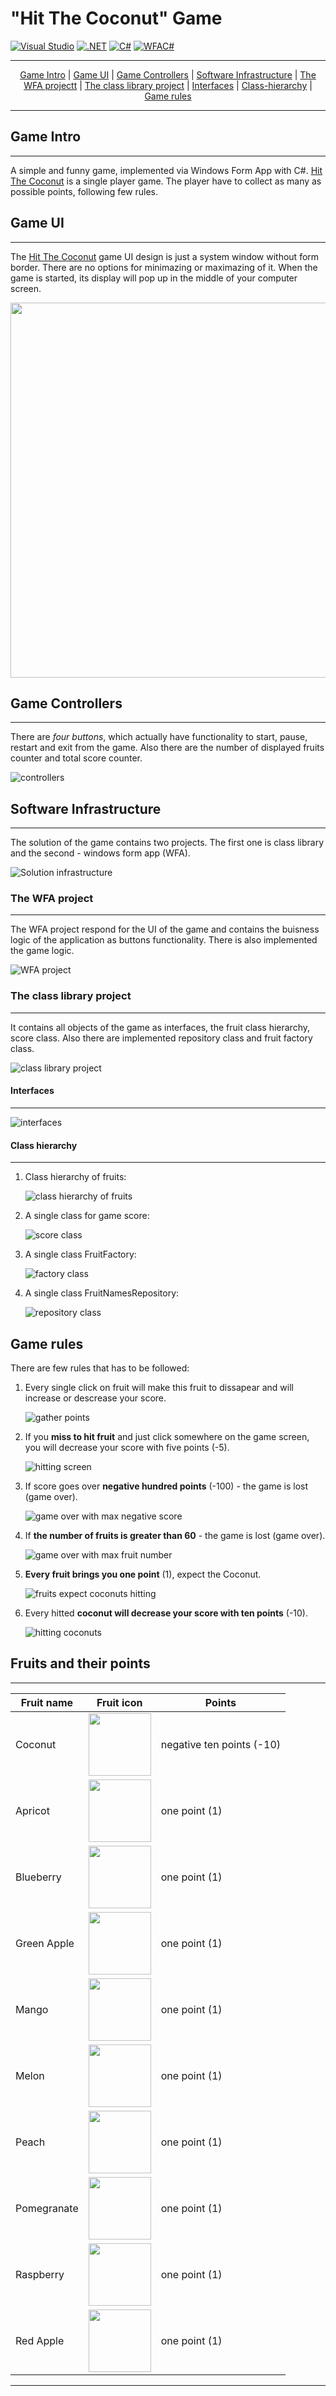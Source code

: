 # **"Hit The Coconut" Game**

[![Visual Studio](https://img.shields.io/badge/Visual%20Studio-2022-brightgreen)](https://visualstudio.microsoft.com/)
[![.NET](https://img.shields.io/badge/.NET-5.0-brightgreen)](https://dotnet.microsoft.com/)
[![C#](https://img.shields.io/badge/C%23-9.0-green)](https://docs.microsoft.com/en-us/dotnet/csharp/whats-new/csharp-9)
[![WFAC#](https://img.shields.io/badge/Windows%20Form%20App-C%23-yellowgreen)](https://docs.microsoft.com/en-us/visualstudio/ide/create-csharp-winform-visual-studio?view=vs-2022)

---
<div align="center">
    <a href="#game-intro">Game Intro</a> |
    <a href="#game-ui">Game UI</a> |
    <a href="#game-controllers">Game Controllers</a> |
    <a href="#software-infrastructure">Software Infrastructure</a> |
    <a href="#the-wfa-project">The WFA projectt</a> |
    <a href="#the-class-library-project">The class library project</a> |
    <a href="#interfaces">Interfaces</a> |
    <a href="#class-hierarchy">Class-hierarchy</a> |
    <a href="#game-rules">Game rules</a>
</div>

---

## Game Intro
---

A simple and funny game, implemented via Windows Form App with C#. [Hit The Coconut](https://github.com/Threed90/Hit_The_Coconut) is a single player game. The player have to collect as many as possible points, following few rules.

## Game UI
---

The [Hit The Coconut](https://github.com/Threed90/Hit_The_Coconut) game UI design is just a system window without form border. 
There are no options for minimazing or maximazing of it. When the game is started, its display will pop up in the middle of your computer screen.

<img src="https://github.com/Threed90/Hit_The_Coconut/blob/main/descriptionResources/gameEntrySkin.png" width="600">

## Game Controllers
---

There are *four buttons*, which actually have functionality to start, pause, restart and exit from the game. Also there are the number of displayed fruits counter and total score counter.

![controllers](/descriptionResources/controllers.gif)

## Software Infrastructure
---

The solution of the game contains two projects. The first one is class library and the second - windows form app (WFA).

![Solution infrastructure](/descriptionResources/SolutionInfrastructure.png)

### The WFA project
----

The WFA project respond for the UI of the game and contains the buisness logic of the application as buttons functionality. There is also implemented the game logic.

![WFA project](/descriptionResources/WFA_Project.png)

### The class library project
----

It contains all objects of the game as interfaces, the fruit class hierarchy, score class. Also there are implemented repository class and fruit factory class.

![class library project](/descriptionResources/classLibraryProject.png)

#### Interfaces
-----

![interfaces](/descriptionResources/interfaces.png)

#### Class hierarchy
-----

1. Class hierarchy of fruits:
   
    ![class hierarchy of fruits](/descriptionResources/fruitClassHierarhy.png)

2. A single class for game score:
   
    ![score class](/descriptionResources/scoreClass.png)

3. A single class FruitFactory:

    ![factory class](/descriptionResources/fruitFactoryClass.png)

4. A single class FruitNamesRepository:

    ![repository class](/descriptionResources/FruitNamesRepository.png)

## Game rules

There are few rules that has to be followed:
1. Every single click on fruit will make this fruit to dissapear and will increase or descrease your score.
   
   ![gather points](/descriptionResources/gatherPoints.gif) 

2. If you **miss to hit fruit** and just click somewhere on the game screen, you will decrease your score with five points (-5).
   
   ![hitting screen](/descriptionResources/hitScreen.gif)

3. If score goes over **negative hundred points** (-100) - the game is lost (game over).
   
   ![game over with max negative score](/descriptionResources/gameOverNegativeScore.gif)

4. If **the number of fruits is greater than 60** - the game is lost (game over).

    ![game over with max fruit number](/descriptionResources/gameOverMaxFruits.gif)

5. **Every fruit brings you one point** (1), expect the Coconut.
   
   ![fruits expect coconuts hitting](/descriptionResources/fitFruits.gif)

6. Every hitted **coconut will decrease your score with ten points** (-10).

    ![hitting coconuts](/descriptionResources/hitCoconuts.gif)

## Fruits and their points
---

| Fruit name | Fruit icon | Points |
|------------|------------|--------|
| Coconut | <img src="https://github.com/Threed90/Hit_The_Coconut/blob/main/HitTheCoconutGameSolution/HitTheCoconut/img/coconut.png" width="100"> | negative ten points (-10) |
| Apricot | <img src="https://github.com/Threed90/Hit_The_Coconut/blob/main/HitTheCoconutGameSolution/HitTheCoconut/img/coconut.png" width="100"> | one point (1) |
| Blueberry | <img src="https://github.com/Threed90/Hit_The_Coconut/blob/main/HitTheCoconutGameSolution/HitTheCoconut/img/blueberry.png" width="100"> | one point (1) |
| Green Apple | <img src="https://github.com/Threed90/Hit_The_Coconut/blob/main/HitTheCoconutGameSolution/HitTheCoconut/img/greenApple.png" width="100"> | one point (1) |
| Mango | <img src="https://github.com/Threed90/Hit_The_Coconut/blob/main/HitTheCoconutGameSolution/HitTheCoconut/img/mango.png" width="100"> | one point (1) |
| Melon | <img src="https://github.com/Threed90/Hit_The_Coconut/blob/main/HitTheCoconutGameSolution/HitTheCoconut/img/melon.png" width="100"> | one point (1) |
| Peach | <img src="https://github.com/Threed90/Hit_The_Coconut/blob/main/HitTheCoconutGameSolution/HitTheCoconut/img/peach.png" width="100"> | one point (1) |
| Pomegranate | <img src="https://github.com/Threed90/Hit_The_Coconut/blob/main/HitTheCoconutGameSolution/HitTheCoconut/img/pomegranate.png" width="100"> | one point (1) |
| Raspberry | <img src="https://github.com/Threed90/Hit_The_Coconut/blob/main/HitTheCoconutGameSolution/HitTheCoconut/img/raspberry.png" width="100"> | one point (1) |
| Red Apple | <img src="https://github.com/Threed90/Hit_The_Coconut/blob/main/HitTheCoconutGameSolution/HitTheCoconut/img/redApple.png" width="100"> | one point (1)|

---
